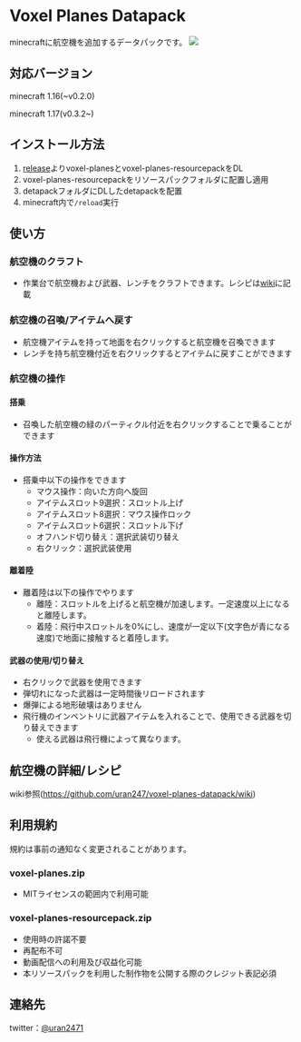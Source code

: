# Voxel Planes Datapack
minecraftに航空機を追加するデータパックです。
![](https://user-images.githubusercontent.com/35622683/101279036-bef8d280-3802-11eb-9e70-bc5ae2369657.png)

## 対応バージョン
minecraft 1.16(~v0.2.0)

minecraft 1.17(v0.3.2~)

## インストール方法
1. [release](https://github.com/uran247/voxel-planes-datapack/releases)よりvoxel-planesとvoxel-planes-resourcepackをDL
1. voxel-planes-resourcepackをリソースパックフォルダに配置し適用
1. detapackフォルダにDLしたdetapackを配置
1. minecraft内で`/reload`実行

## 使い方
### 航空機のクラフト
- 作業台で航空機および武器、レンチをクラフトできます。レシピは[wiki](https://github.com/uran247/voxel-planes-datapack/wiki)に記載

### 航空機の召喚/アイテムへ戻す
- 航空機アイテムを持って地面を右クリックすると航空機を召喚できます
- レンチを持ち航空機付近を右クリックするとアイテムに戻すことができます

### 航空機の操作
#### 搭乗
- 召喚した航空機の緑のパーティクル付近を右クリックすることで乗ることができます

#### 操作方法
- 搭乗中以下の操作をできます
    - マウス操作：向いた方向へ旋回
    - アイテムスロット9選択：スロットル上げ
    - アイテムスロット8選択：マウス操作ロック
    - アイテムスロット6選択：スロットル下げ
    - オフハンド切り替え：選択武装切り替え
    - 右クリック：選択武装使用

#### 離着陸
- 離着陸は以下の操作でやります
    - 離陸：スロットルを上げると航空機が加速します。一定速度以上になると離陸します。
    - 着陸：飛行中スロットルを0%にし、速度が一定以下(文字色が青になる速度)で地面に接触すると着陸します。

#### 武器の使用/切り替え
- 右クリックで武器を使用できます
- 弾切れになった武器は一定時間後リロードされます
- 爆弾による地形破壊はありません
- 飛行機のインベントリに武器アイテムを入れることで、使用できる武器を切り替えできます
    - 使える武器は飛行機によって異なります。

## 航空機の詳細/レシピ
wiki参照(https://github.com/uran247/voxel-planes-datapack/wiki)

## 利用規約
規約は事前の通知なく変更されることがあります。
### voxel-planes.zip
- MITライセンスの範囲内で利用可能
### voxel-planes-resourcepack.zip
- 使用時の許諾不要
- 再配布不可
- 動画配信への利用及び収益化可能
- 本リソースパックを利用した制作物を公開する際のクレジット表記必須

## 連絡先
twitter：[@uran2471](https://twitter.com/uran2471)


